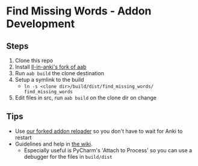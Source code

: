 # Find Missing Words - Addon Development

## Steps

1. Clone this repo
1. Install [ll-in-anki's fork of aab](https://github.com/ll-in-anki/anki-addon-builder)
1. Run `aab build` the clone destination
1. Setup a symlink to the build
    - `ln -s <clone dir>/build/dist/find_missing_words/ find_missing_words`
1. Edit files in src, run `aab build` on the clone dir on change

## Tips

- Use [our forked addon reloader](https://github.com/ll-in-anki/AnkiAddonReloader) so you don't have to wait for Anki to restart
- Guidelines and help in [the wiki](https://github.com/ll-in-anki/anki-LL/wiki/Qt---Notes-and-Guidelines).
  - Especially useful is PyCharm's 'Attach to Process' so you can use a debugger for the files in `build/dist`
